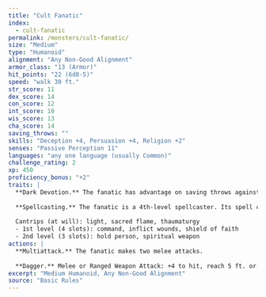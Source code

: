 ```yaml
---
title: "Cult Fanatic"
index:
  - cult-fanatic
permalink: /monsters/cult-fanatic/
size: "Medium"
type: "Humanoid"
alignment: "Any Non-Good Alignment"
armor_class: "13 (Armor)"
hit_points: "22 (6d8-5)"
speed: "walk 30 ft."
str_score: 11
dex_score: 14
con_score: 12
int_score: 10
wis_score: 13
cha_score: 14
saving_throws: ""
skills: "Deception +4, Persuasion +4, Religion +2"
senses: "Passive Perception 11"
languages: "any one language (usually Common)"
challenge_rating: 2
xp: 450
proficiency_bonus: "+2"
traits: |
  **Dark Devotion.** The fanatic has advantage on saving throws against being charmed or frightened.
  
  **Spellcasting.** The fanatic is a 4th-level spellcaster. Its spell casting ability is Wisdom (spell save DC 11, +3 to hit with spell attacks). The fanatic has the following cleric spells prepared:
  
  Cantrips (at will): light, sacred flame, thaumaturgy
  - 1st level (4 slots): command, inflict wounds, shield of faith
  - 2nd level (3 slots): hold person, spiritual weapon
actions: |
  **Multiattack.** The fanatic makes two melee attacks.
  
  **Dagger.** Melee or Ranged Weapon Attack: +4 to hit, reach 5 ft. or range 20/60 ft., one creature. Hit: 4 (1d4 + 2) piercing damage.  
excerpt: "Medium Humanoid, Any Non-Good Alignment"
source: "Basic Rules"
---
```


